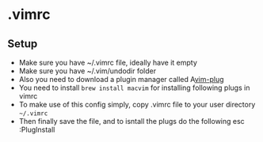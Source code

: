 # .vimrc

## Setup
- Make sure you have ~/.vimrc file, ideally have it empty
- Make sure you have ~/.vim/undodir folder
- Also you need to download a plugin manager called A[vim-plug](https://github.com/junegunn/vim-plug) 
- You need to install `brew install macvim` for installing following plugs in vimrc
- To make use of this config simply, copy .vimrc file to your user directory `~/.vimrc`
- Then finally save the file, and to isntall the plugs do the following esc :PlugInstall
